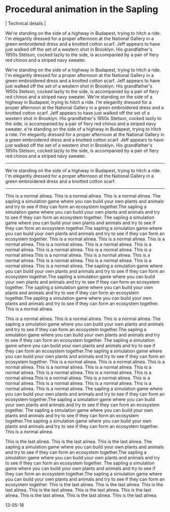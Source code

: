 Procedural animation in the Sapling
===================================

| Technical details |

We're standing on the side of a highway in Budapest, trying to hitch a ride. I'm elegantly dressed for a proper afternoon at the National Gallery in a green embroidered dress and a knotted cotton scarf. Jeff appears to have just walked off the set of a western shot in Brooklyn. His grandfather's 1950s Stetson, cocked lazily to the side, is accompanied by a pair of fiery red chinos and a striped navy sweater.

We're standing on the side of a highway in Budapest, trying to hitch a ride. I'm elegantly dressed for a proper afternoon at the National Gallery in a green embroidered dress and a knotted cotton scarf. Jeff appears to have just walked off the set of a western shot in Brooklyn. His grandfather's 1950s Stetson, cocked lazily to the side, is accompanied by a pair of fiery red chinos and a striped navy sweater. We're standing on the side of a highway in Budapest, trying to hitch a ride. I'm elegantly dressed for a proper afternoon at the National Gallery in a green embroidered dress and a knotted cotton scarf. Jeff appears to have just walked off the set of a western shot in Brooklyn. His grandfather's 1950s Stetson, cocked lazily to the side, is accompanied by a pair of fiery red chinos and a striped navy sweater. e're standing on the side of a highway in Budapest, trying to hitch a ride. I'm elegantly dressed for a proper afternoon at the National Gallery in a green embroidered dress and a knotted cotton scarf. Jeff appears to have just walked off the set of a western shot in Brooklyn. His grandfather's 1950s Stetson, cocked lazily to the side, is accompanied by a pair of fiery red chinos and a striped navy sweater.

---

We're standing on the side of a highway in Budapest, trying to hitch a ride. I'm elegantly dressed for a proper afternoon at the National Gallery in a green embroidered dress and a knotted cotton scarf.

---

This is a normal alinea. This is a normal alinea. This is a normal alinea. The sapling a simulation game where you can build your own plants and animals and try to see if they can form an ecosystem together.The sapling a simulation game where you can build your own plants and animals and try to see if they can form an ecosystem together. The sapling a simulation game where you can build your own plants and animals and try to see if they can form an ecosystem together.The sapling a simulation game where you can build your own plants and animals and try to see if they can form an ecosystem together. This is a normal alinea. This is a normal alinea. This is a normal alinea. This is a normal alinea. This is a normal alinea. This is a normal alinea. This is a normal alinea. This is a normal alinea. This is a normal alinea.This is a normal alinea. This is a normal alinea. This is a normal alinea. This is a normal alinea. This is a normal alinea. This is a normal alinea. This is a normal alinea. The sapling a simulation game where you can build your own plants and animals and try to see if they can form an ecosystem together.The sapling a simulation game where you can build your own plants and animals and try to see if they can form an ecosystem together. The sapling a simulation game where you can build your own plants and animals and try to see if they can form an ecosystem together.The sapling a simulation game where you can build your own plants and animals and try to see if they can form an ecosystem together. This is a normal alinea.

This is a normal alinea. This is a normal alinea. This is a normal alinea. The sapling a simulation game where you can build your own plants and animals and try to see if they can form an ecosystem together.The sapling a simulation game where you can build your own plants and animals and try to see if they can form an ecosystem together. The sapling a simulation game where you can build your own plants and animals and try to see if they can form an ecosystem together.The sapling a simulation game where you can build your own plants and animals and try to see if they can form an ecosystem together. This is a normal alinea. This is a normal alinea. This is a normal alinea. This is a normal alinea. This is a normal alinea. This is a normal alinea. This is a normal alinea. This is a normal alinea. This is a normal alinea.This is a normal alinea. This is a normal alinea. This is a normal alinea. This is a normal alinea. This is a normal alinea. This is a normal alinea. This is a normal alinea. The sapling a simulation game where you can build your own plants and animals and try to see if they can form an ecosystem together.The sapling a simulation game where you can build your own plants and animals and try to see if they can form an ecosystem together. The sapling a simulation game where you can build your own plants and animals and try to see if they can form an ecosystem together.The sapling a simulation game where you can build your own plants and animals and try to see if they can form an ecosystem together. This is a normal alinea.

This is the last alinea. This is the last alinea. This is the last alinea. The sapling a simulation game where you can build your own plants and animals and try to see if they can form an ecosystem together.The sapling a simulation game where you can build your own plants and animals and try to see if they can form an ecosystem together. The sapling a simulation game where you can build your own plants and animals and try to see if they can form an ecosystem together.The sapling a simulation game where you can build your own plants and animals and try to see if they can form an ecosystem together. This is the last alinea. This is the last alinea. This is the last alinea. This is the last alinea. This is the last alinea. This is the last alinea. This is the last alinea. This is the last alinea. This is the last alinea.


13-05-18